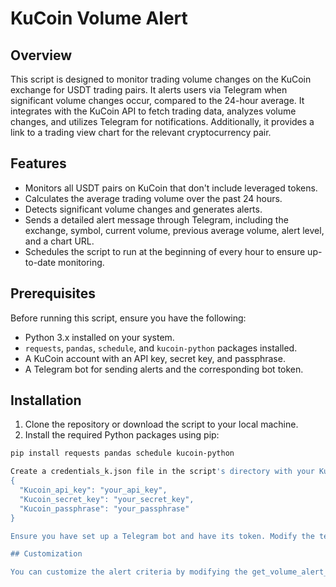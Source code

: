 # KuCoin Volume Alert

## Overview

This script is designed to monitor trading volume changes on the KuCoin exchange for USDT trading pairs. It alerts users via Telegram when significant volume changes occur, compared to the 24-hour average. It integrates with the KuCoin API to fetch trading data, analyzes volume changes, and utilizes Telegram for notifications. Additionally, it provides a link to a trading view chart for the relevant cryptocurrency pair.

## Features

- Monitors all USDT pairs on KuCoin that don't include leveraged tokens.
- Calculates the average trading volume over the past 24 hours.
- Detects significant volume changes and generates alerts.
- Sends a detailed alert message through Telegram, including the exchange, symbol, current volume, previous average volume, alert level, and a chart URL.
- Schedules the script to run at the beginning of every hour to ensure up-to-date monitoring.

## Prerequisites

Before running this script, ensure you have the following:
- Python 3.x installed on your system.
- `requests`, `pandas`, `schedule`, and `kucoin-python` packages installed.
- A KuCoin account with an API key, secret key, and passphrase.
- A Telegram bot for sending alerts and the corresponding bot token.

## Installation

1. Clone the repository or download the script to your local machine.
2. Install the required Python packages using pip:

```bash
pip install requests pandas schedule kucoin-python

Create a credentials_k.json file in the script's directory with your KuCoin API credentials in the following format:
{
  "Kucoin_api_key": "your_api_key",
  "Kucoin_secret_key": "your_secret_key",
  "Kucoin_passphrase": "your_passphrase"
}

Ensure you have set up a Telegram bot and have its token. Modify the telegram_alerts.py script to include your bot token and the chat ID where alerts should be sent.

## Customization

You can customize the alert criteria by modifying the get_volume_alert_details function in the alert_levels_tg.py file. This allows you to set different thresholds for volume changes that trigger alerts.
